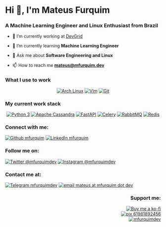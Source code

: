 <h1>Hi 👋, I'm Mateus Furquim</h1>
<h3>A Machine Learning Engineer and Linux Enthusiast from Brazil</h3>


<!-- [![MFurquim StackOverflow](https://stackoverflow-badge.herokuapp.com/api/StackOverflowBadge/3832827)](https://stackoverflow.com/users/3832827/mfurquim) -->

- 🔭 I’m currently working at [DevGrid](https://devgrid.co.uk/)

- 🌱 I’m currently learning **Machine Learning Engineer**

- 💬 Ask me about **Software Engineering and Linux**

- 📫 How to reach me **mateus@mfurquim.dev**




<!-- <div alight=left> -->
<!--   <a href="https://skillicons.dev" target="_blank"> -->
<!--     <img src="https://skillicons.dev/icons?i=py,redis,cassandra,go,prometheus,grafana,docker,js,html,css,py,redis,cassandra,pytorch,aws,vim,bash,git,linux,latex,md,regex&perline=1" align="right"/> -->
<!--   </a> -->
<!-- </div> -->


<h3>What I use to work</h3>
<div align='center'>

[![Arch Linux](https://img.shields.io/static/v1?style=for-the-badge&logo=archlinux&logoColor=ECEFF4&label=Arch&labelColor=1793D1&message=Linux&color=1CA2E6)](https://archlinux.org/)
[![Vim](https://img.shields.io/static/v1?style=for-the-badge&logo=vim&logoColor=ECEFF4&label=Vim&labelColor=019733&message=editor&color=03AF3C)](https://www.vim.org/)
[![Git](https://img.shields.io/static/v1?style=for-the-badge&logo=git&logoColor=ECEFF4&label=Git&labelColor=F05032&message=Flow&color=F1654A)](https://datasift.github.io/gitflow/IntroducingGitFlow.html)

</div>

<h3>My current work stack</h3>
<div align='center'>

[![Python 3](https://img.shields.io/badge/Python-3776AB?style=flat-square&logo=python&logoColor=eceff4)](https://www.python.org/)
[![Apache Cassandra](https://img.shields.io/badge/Cassandra-1287B1?style=flat-square&logo=apache%20cassandra&logoColor=eceff4)](https://docs.datastax.com/en/developer/python-driver/3.25/)
[![FastAPI](https://img.shields.io/static/v1?style=flat-square&logo=fastapi&logoColor=ECEFF4&label=Fast&labelColor=009688&message=API&color=02AE9E)](https://fastapi.tiangolo.com/)
[![Celery](https://img.shields.io/static/v1?style=flat-square&logo=celery&logoColor=ECEFF4&label=Celery&labelColor=37814A&message=Task%20Queue&color=3E9354)](https://docs.celeryq.dev/en/stable/)
[![RabbitMQ](https://img.shields.io/badge/rabbitmq-%23FF6600.svg?&style=flat-square&logo=rabbitmq&logoColor=eceff4)](https://www.rabbitmq.com/)
[![Redis](https://img.shields.io/badge/redis-%23DD0031.svg?&style=flat-square&logo=redis&logoColor=eceff4)](https://redis.io/)

</div>

<!-- [![Go Lang](https://img.shields.io/badge/Go-00ADD8?style=flat-square&logo=go&logoColor=eceff4)](https://go.dev/) -->
<!-- [![Shell Script](https://img.shields.io/badge/Shell_Script-121011?style=flat-square&logo=gnu-bash&logoColor=eceff4)](https://mywiki.wooledge.org/BashPitfalls) -->

<!-- [![Khan Academy](https://img.shields.io/badge/Khan%20Academy-14BF96?style=flat-square&logo=Khan%20Academy&logoColor=eceff4)](https://www.khanacademy.org/profile/mfurquim) -->
<!-- [![HackerRank](https://img.shields.io/badge/-Hackerrank-2EC866?style=flat-square&logo=HackerRank&logoColor=eceff4)](https://www.hackerrank.com/mfurquim) -->
<!-- [![CodeWars](https://img.shields.io/badge/Codewars-B1361E?style=flat-square&logo=Codewars&logoColor=eceff4)](https://www.codewars.com/users/mfurquim) -->
<!-- [![Pluralsight](https://img.shields.io/badge/Pluralsight-F15B2A?style=flat-square&logo=Pluralsight&logoColor=eceff4)](https://app.pluralsight.com/profile/mateus-furquim) -->
<!-- [![Udacity](https://img.shields.io/badge/Udacity-grey?style=flat-square&logo=udacity&logoColor=#5FCFEE)](https://www.udacity.com/course/machine-learning-engineer-nanodegree--nd009t) -->
<!-- [![Skillshare](https://img.shields.io/badge/skill%20share-002333?style=flat-square&logo=skillshare&logoColor=eceff4)](https://www.skillshare.com/user/mfurquim) -->

<!-- [![CSS](https://img.shields.io/badge/CSS3-1572B6?style=flat-square&logo=css3&logoColor=eceff4)](https://img.shields.io/badge/CSS3-1572B6?style=flat-square&logo=css3&logoColor=eceff4) -->
<!-- [![CodePen](https://img.shields.io/badge/Codepen-000000?style=flat-square&logo=codepen&logoColor=eceff4)](https://img.shields.io/badge/Codepen-000000?style=flat-square&logo=codepen&logoColor=eceff4) -->
<!-- [![Markdown](https://img.shields.io/badge/Markdown-000000?style=flat-square&logo=markdown&logoColor=eceff4)](https://img.shields.io/badge/Markdown-000000?style=flat-square&logo=markdown&logoColor=eceff4) -->
<!-- [![HTML](https://img.shields.io/badge/HTML5-E34F26?style=flat-square&logo=html5&logoColor=eceff4)](https://img.shields.io/badge/HTML5-E34F26?style=flat-square&logo=html5&logoColor=eceff4) -->

<!-- [![Kaggle](https://img.shields.io/badge/Kaggle-20BEFF?style=flat-square&logo=Kaggle&logoColor=eceff4)](https://www.kaggle.com/mfurquim) -->





<h3>Connect with me:</h3>

[![Github mfurquim](https://img.shields.io/badge/-mfurquim-100000?style=flat-square&logo=github&logoColor=eceff4)](https://github.com/mfurquim)
[![LinkedIn mfurquim](https://img.shields.io/badge/-in/mmfurquim-0077B5?style=flat-square&logo=linkedin&logoColor=eceff4)](https://www.linkedin.com/in/mmfurquim/)

<h3>Follow me on:</h3>

[![Twitter @mfurquimdev](https://img.shields.io/badge/-@mfurquimdev-1DA1F2?style=flat-square&logo=twitter&logoColor=eceff4&link=https://twitter.com/mfurquimdev)](https://twitter.com/mfurquimdev)
[![Instagram @mfurquimdev](https://img.shields.io/badge/-@mfurquimdev-E4405F?style=flat-square&logo=instagram&logoColor=eceff4)](https://www.instagram.com/mfurquimdev/)

<h3>Contact me at:</h3>

[![Telegram mfurquimdev](https://img.shields.io/badge/-mfurquimdev-2CA5E0?logo=telegram&style=flat-square&logoColor=eceff4)](https://t.me/mfurquimdev)
[![email mateus at mfurquim dot dev](https://img.shields.io/badge/-mateus@mfurquim.dev-D14836?style=flat-square&logo=gmail&logoColor=eceff4)](mailto:mateus@mfurquim.dev)





<!-- <h3 align="left">Connect with me:</h3> -->
<!-- <p align="left"> -->

<!--   <a href="https://linkedin.com/in/mmfurquim" target="blank"><img align="center" src="https://raw.githubusercontent.com/rahuldkjain/github-profile-readme-generator/master/src/images/icons/Social/linked-in-alt.svg" alt="mmfurquim" height="30" width="40" /></a> -->
<!--   <a href="https://instagram.com/mfurquimdev" target="blank"><img align="center" src="https://raw.githubusercontent.com/rahuldkjain/github-profile-readme-generator/master/src/images/icons/Social/instagram.svg" alt="mfurquimdev" height="30" width="40" /></a> -->

<!--   <a href="https://codepen.io/mfurquim" target="blank"><img align="center" src="https://raw.githubusercontent.com/rahuldkjain/github-profile-readme-generator/master/src/images/icons/Social/codepen.svg" alt="mfurquim" height="30" width="40" /></a>

  <a href="https://dev.to/mfurquim" target="blank"><img align="center" src="https://raw.githubusercontent.com/rahuldkjain/github-profile-readme-generator/master/src/images/icons/Social/devto.svg" alt="mfurquim" height="30" width="40" /></a>

  <a href="https://twitter.com/mfurquimdev" target="blank"><img align="center" src="https://raw.githubusercontent.com/rahuldkjain/github-profile-readme-generator/master/src/images/icons/Social/twitter.svg" alt="mfurquimdev" height="30" width="40" /></a>

  <a href="https://stackoverflow.com/users/3832827" target="blank"><img align="center" src="https://raw.githubusercontent.com/rahuldkjain/github-profile-readme-generator/master/src/images/icons/Social/stack-overflow.svg" alt="3832827" height="30" width="40" /></a>

  <a href="https://kaggle.com/mfurquim" target="blank"><img align="center" src="https://raw.githubusercontent.com/rahuldkjain/github-profile-readme-generator/master/src/images/icons/Social/kaggle.svg" alt="mfurquim" height="30" width="40" /></a>

  <a href="https://hashnode.com/@mfurquimdev" target="blank"><img align="center" src="https://raw.githubusercontent.com/rahuldkjain/github-profile-readme-generator/master/src/images/icons/Social/hashnode.svg" alt="@mfurquimdev" height="30" width="40" /></a>

  <a href="https://medium.com/@mfurquimdev" target="blank"><img align="center" src="https://raw.githubusercontent.com/rahuldkjain/github-profile-readme-generator/master/src/images/icons/Social/medium.svg" alt="@mfurquimdev" height="30" width="40" /></a>

  <a href="https://www.hackerrank.com/mfurquim" target="blank"><img align="center" src="https://raw.githubusercontent.com/rahuldkjain/github-profile-readme-generator/master/src/images/icons/Social/hackerrank.svg" alt="mfurquim" height="30" width="40" /></a>

  <a href="https://codeforces.com/profile/mfurquim" target="blank"><img align="center" src="https://raw.githubusercontent.com/rahuldkjain/github-profile-readme-generator/master/src/images/icons/Social/codeforces.svg" alt="mfurquim" height="30" width="40" /></a>
 -->
<!-- </p> -->

<!-- <h3 align="left">Languages and Tools:</h3> -->
<!-- <p align="left"> -->



<!--   <a href="https://www.gnu.org/software/bash/" target="_blank" rel="noreferrer"> -->
<!--     <img src="https://www.vectorlogo.zone/logos/gnu_bash/gnu_bash-icon.svg" alt="bash" width="40" height="40"/> -->
<!--   </a> -->

<!--   <a href="https://www.python.org" target="_blank" rel="noreferrer"> -->
<!--     <img src="https://raw.githubusercontent.com/devicons/devicon/master/icons/python/python-original.svg" alt="python" width="40" height="40"/> -->
<!--   </a> -->

<!--   <a href="https://fastapi.tiangolo.com/" target="_blank" rel="noreferrer"> -->
<!--     <img src="https://seeklogo.com/images/F/fastapi-logo-541BAA112F-seeklogo.com.png" alt="fastapi" width="40" height="40"/> -->
<!--   </a> -->




<!--   <a href="https://www.docker.com/" target="_blank" rel="noreferrer"> -->
<!--     <img src="https://raw.githubusercontent.com/devicons/devicon/master/icons/docker/docker-original-wordmark.svg" alt="docker" width="40" height="40"/> -->
<!--   </a> -->

<!--   <a href="https://prometheus.io/" target="_blank" rel="noreferrer"> -->
<!--     <img src="https://upload.wikimedia.org/wikipedia/commons/3/38/Prometheus_software_logo.svg" alt="prometheus" width="40" height="40"/> -->
<!--   </a> -->

<!--   <a href="https://grafana.com" target="_blank" rel="noreferrer"> -->
<!--     <img src="https://www.vectorlogo.zone/logos/grafana/grafana-icon.svg" alt="grafana" width="40" height="40"/> -->
<!--   </a> -->



<!--   <a href="https://cassandra.apache.org/" target="_blank" rel="noreferrer"> -->
<!--     <img src="https://www.vectorlogo.zone/logos/apache_cassandra/apache_cassandra-icon.svg" alt="cassandra" width="40" height="40"/> -->
<!--   </a> -->


<!--   <a href="https://www.cprogramming.com/" target="_blank" rel="noreferrer">
    <img src="https://raw.githubusercontent.com/devicons/devicon/master/icons/c/c-original.svg" alt="c" width="40" height="40"/>
  </a>

  <a href="https://www.w3schools.com/cpp/" target="_blank" rel="noreferrer">
    <img src="https://raw.githubusercontent.com/devicons/devicon/master/icons/cplusplus/cplusplus-original.svg" alt="cplusplus" width="40" height="40"/>
  </a>

  <a href="https://pandas.pydata.org/" target="_blank" rel="noreferrer">
    <img src="https://raw.githubusercontent.com/devicons/devicon/2ae2a900d2f041da66e950e4d48052658d850630/icons/pandas/pandas-original.svg" alt="pandas" width="40" height="40"/>
  </a>


  <a href="https://aws.amazon.com" target="_blank" rel="noreferrer">
    <img src="https://raw.githubusercontent.com/devicons/devicon/master/icons/amazonwebservices/amazonwebservices-original-wordmark.svg" alt="aws" width="40" height="40"/>
  </a>




  <a href="https://flask.palletsprojects.com/" target="_blank" rel="noreferrer">
    <img src="https://www.vectorlogo.zone/logos/pocoo_flask/pocoo_flask-icon.svg" alt="flask" width="40" height="40"/>
  </a>

  <a href="https://git-scm.com/" target="_blank" rel="noreferrer">
    <img src="https://www.vectorlogo.zone/logos/git-scm/git-scm-icon.svg" alt="git" width="40" height="40"/>
  </a>

  <a href="https://golang.org" target="_blank" rel="noreferrer">
    <img src="https://raw.githubusercontent.com/devicons/devicon/master/icons/go/go-original.svg" alt="go" width="40" height="40"/>
  </a>



  <a href="https://heroku.com" target="_blank" rel="noreferrer">
    <img src="https://www.vectorlogo.zone/logos/heroku/heroku-icon.svg" alt="heroku" width="40" height="40"/>
  </a>

  <a href="https://www.jenkins.io" target="_blank" rel="noreferrer">
    <img src="https://www.vectorlogo.zone/logos/jenkins/jenkins-icon.svg" alt="jenkins" width="40" height="40"/>
  </a>

  <a href="https://kubernetes.io" target="_blank" rel="noreferrer">
    <img src="https://www.vectorlogo.zone/logos/kubernetes/kubernetes-icon.svg" alt="kubernetes" width="40" height="40"/>
  </a>

  <a href="https://www.linux.org/" target="_blank" rel="noreferrer">
    <img src="https://raw.githubusercontent.com/devicons/devicon/master/icons/linux/linux-original.svg" alt="linux" width="40" height="40"/>
  </a>

  <a href="https://www.mysql.com/" target="_blank" rel="noreferrer">
    <img src="https://raw.githubusercontent.com/devicons/devicon/master/icons/mysql/mysql-original-wordmark.svg" alt="mysql" width="40" height="40"/>
  </a>


  <a href="https://www.postgresql.org" target="_blank" rel="noreferrer">
    <img src="https://raw.githubusercontent.com/devicons/devicon/master/icons/postgresql/postgresql-original-wordmark.svg" alt="postgresql" width="40" height="40"/>
  </a>

  <a href="https://postman.com" target="_blank" rel="noreferrer">
    <img src="https://www.vectorlogo.zone/logos/getpostman/getpostman-icon.svg" alt="postman" width="40" height="40"/>
  </a>


  <a href="https://pytorch.org/" target="_blank" rel="noreferrer">
    <img src="https://www.vectorlogo.zone/logos/pytorch/pytorch-icon.svg" alt="pytorch" width="40" height="40"/>
  </a>

  <a href="https://redis.io" target="_blank" rel="noreferrer">
    <img src="https://raw.githubusercontent.com/devicons/devicon/master/icons/redis/redis-original-wordmark.svg" alt="redis" width="40" height="40"/>
  </a>

  <a href="https://scikit-learn.org/" target="_blank" rel="noreferrer">
    <img src="https://upload.wikimedia.org/wikipedia/commons/0/05/Scikit_learn_logo_small.svg" alt="scikit_learn" width="40" height="40"/>
  </a>

  <a href="https://seaborn.pydata.org/" target="_blank" rel="noreferrer">
    <img src="https://seaborn.pydata.org/_images/logo-mark-lightbg.svg" alt="seaborn" width="40" height="40"/>
  </a>

  <a href="https://unity.com/" target="_blank" rel="noreferrer">
    <img src="https://www.vectorlogo.zone/logos/unity3d/unity3d-icon.svg" alt="unity" width="40" height="40"/>
  </a>

  <a href="https://www.vagrantup.com/" target="_blank" rel="noreferrer">
    <img src="https://www.vectorlogo.zone/logos/vagrantup/vagrantup-icon.svg" alt="vagrant" width="40" height="40"/>
  </a>
 -->
<!-- </p> -->

<!--
<p><img align="left" src="https://github-readme-stats.vercel.app/api/top-langs?username=mfurquim&show_icons=true&locale=en&layout=compact" alt="mfurquim" /></p>

<p>&nbsp;<img align="center" src="https://github-readme-stats.vercel.app/api?username=mfurquim&show_icons=true&locale=en" alt="mfurquim" /></p>

<p><img align="center" src="https://github-readme-streak-stats.herokuapp.com/?user=mfurquim&" alt="mfurquim" /></p> -->

<!-- <div alight=left> -->
<!--   <a href="https://skillicons.dev" target="_blank"> -->
<!--     <img src="https://skillicons.dev/icons?i=py,redis,cassandra" align="right"/> -->
<!--   </a> -->
<!-- </div> -->

<!-- Lorem ipsum dolor sit amet, consectetur adipiscing elit, -->
<!-- sed do eiusmod tempor incididunt ut labore et dolore magna aliqua. -->

<!-- <div alight=left> -->
<!--   <a href="https://skillicons.dev" target="_blank"> -->
<!--     <img src="https://skillicons.dev/icons?i=go,prometheus,grafana,docker" align="right"/> -->
<!--   </a> -->
<!-- </div> -->

<!-- Lorem ipsum dolor sit amet, consectetur adipiscing elit, -->
<!-- sed do eiusmod tempor incididunt ut labore et dolore magna aliqua. -->

<!-- <div alight=left> -->
<!--   <a href="https://skillicons.dev" target="_blank"> -->
<!--     <img src="https://skillicons.dev/icons?i=pytorch,aws" align="right"/> -->
<!--   </a> -->
<!-- </div> -->

<!-- Lorem ipsum dolor sit amet, consectetur adipiscing elit, -->
<!-- sed do eiusmod tempor incididunt ut labore et dolore magna aliqua. -->


<!-- <div alight=left> -->
<!--   <a href="https://skillicons.dev" target="_blank"> -->
<!--     <img src="https://skillicons.dev/icons?i=vim,bash,git,linux,latex,md,regex" align="right"/> -->
<!--   </a> -->
<!-- </div> -->

<!-- Lorem ipsum dolor sit amet, consectetur adipiscing elit, -->
<!-- sed do eiusmod tempor incididunt ut labore et dolore magna aliqua. -->


<!-- <div alight=left> -->
<!--   <a href="https://skillicons.dev" target="_blank"> -->
<!--     <img src="https://skillicons.dev/icons?i=js,html,css" align="right"/> -->
<!--   </a> -->
<!-- </div> -->


<!-- Lorem ipsum dolor sit amet, consectetur adipiscing elit, -->
<!-- sed do eiusmod tempor incididunt ut labore et dolore magna aliqua. -->


<!-- instagram -->
<!-- linkedin -->
<!-- telegram -->
<!-- twitter -->

<!-- archlinux -->
<!-- alacritty -->
<!-- brave -->
<!-- duckduckgo -->
<!-- gnu -->
<!-- linux -->
<!-- markdown -->
<!-- vim -->
<!-- wakatime https://wakatime.com/@mfurquim -->
<!-- wireshark -->

<!-- arduino -->
<!-- raspberrypi -->

<!-- gnubash -->
<!-- less -->
<!-- curl -->
<!-- cplusplus -->
<!-- latex -->

<!-- postgresql -->

<!-- hubspot -->
<!-- codepen -->
<!-- css3 -->
<!-- html5 -->

<!-- fastapi -->
<!-- flask -->
<!-- insomnia -->
<!-- postman -->

<!-- go -->
<!-- docker -->
<!-- grafana -->
<!-- prometheus -->
<!-- kubernetes -->
<!-- etcd -->

<!-- rabbitmq -->
<!-- python -->
<!-- apachecassandra -->
<!-- redis -->

<!-- udacity -->

<!-- amazonaws -->
<!-- dvc -->
<!-- jupyter -->
<!-- kaggle -->
<!-- numpy -->
<!-- pandas -->
<!-- pytorch -->
<!-- scikitlearn -->


<!-- codingame -->
<!-- codewars -->
<!-- exercism https://exercism.org/profiles/mfurquim -->
<!-- hackerrank -->

<!-- thingiverse -->
<!-- aseprite -->
<!-- gimp -->
<!-- inkscape -->


<!-- # Languages -->
<!-- c -->
<!-- haskell -->
<!-- lua -->
<!-- r -->

<!-- # Infra -->
<!-- ansible -->
<!-- jenkins -->
<!-- vagrant -->

<!-- pihole -->
<!-- heroku -->
<!-- digitalocean -->

<!-- # DB -->
<!-- influxdb -->
<!-- mariadb -->
<!-- mysql -->
<!-- sqlite -->

<!-- # OS -->



<!-- googlesheets -->



<!-- # Software development process -->
<!-- git -->
<!-- github -->
<!-- gitlab -->
<!-- jira -->

<!-- # ML -->

<!-- # Utils -->


<!-- # Test -->
<!-- cucumber -->
<!-- selenium -->


<!-- gunicorn -->
<!-- apache -->
<!-- nginx -->



<!-- # HW -->


<!-- # Learning -->
<!-- khanacademy -->
<!-- pluralsight -->
<!-- skillshare -->

<!-- # Challanges -->
<!-- codeforces -->
<!-- leetcode https://leetcode.com/mfurquim/ -->

<!-- # Backend -->

<!-- # Frontend -->


<!-- # Mobile -->
<!-- expo -->


<!-- # Design -->
<!-- blender -->
<!-- canva -->
<!-- krita -->
<!-- svg -->

<!-- # Link -->
<!-- biolink -->

<!-- # Donation -->
<!-- kofi -->
<!-- patreon -->
<!-- paypal -->
<!-- payoneer -->

<!-- # Social Media -->

<!-- # Game dev -->
<!-- itchdotio -->
<!-- unity -->

<!-- creativecommons -->

<!-- # CRM -->

<!-- meetup https://www.meetup.com/members/127219162/ -->

<!-- slack -->

<!-- [![Summary](http://github-profile-summary-cards.vercel.app/api/cards/profile-details?username=mfurquim&theme=nord_dark)]() -->



<div align="right">
<h3>Support me:</h3>

  <a href="https://ko-fi.com/O5O62HL17" alt="Buy me a ko-fi">
    <img src="https://img.shields.io/badge/Ko--fi-F16061?style=for-the-badge&logo=ko-fi&logoColor=white" alt="Buy me a ko-fi">
  </a>
  </br>
  <a href="https://www.bcb.gov.br/estabilidadefinanceira/pix" alt="pix 61981892456">
    <img src="https://img.shields.io/static/v1?style=for-the-badge&logo=pix&logoColor=ECEFF4&label=PIX&labelColor=77B6A8&message=&#40;61&#41;%2098189-2456&color=87BFB3" alt="pix 61981892456">
  </a>
  </br>
  <a href="http://mfurquim.dev/" alt="http://mfurquim.dev/">
    <img src="https://img.shields.io/static/v1?style=for-the-badge&logo=data:image/png;base64,iVBORw0KGgoAAAANSUhEUgAAAAgAAAAICAMAAADz0U65AAAAAXNSR0IArs4c6QAAAC1QTFRFJCkzLjRATFZq2N7p7O/0j7y7iMDQgaHBXoGsv2Fq0Idw68uLo76MtI6tAAAAVAQFKwAAAA90Uk5TAP//////////////////5Y2epgAAACRJREFUCJljYEAFzAwMTFAayGJiYGIGsYA0UIQJIgdjwJSCAQAF0wAsVwmx+wAAAABJRU5ErkJggg==&label=CREATED%20BY&labelColor=2E3440&message=mfurquimdev&color=4C566A&link=http://mfurquim.dev&link=https://mfurquim.github.io/" alt="mfurquimdev">
  </a>

  <!-- <a href="https://ko-fi.com/mfurquimdev"> -->
  <!--   <img align="left" src="https://cdn.ko-fi.com/cdn/kofi5.png?v=3" height="32" width="135" alt="mfurquimdev" align="center"/> -->
  <!-- </a> -->
</div>




